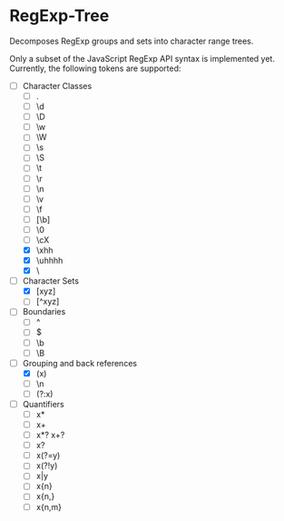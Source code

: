 RegExp-Tree
===========

Decomposes RegExp groups and sets into character range trees.

Only a subset of the JavaScript RegExp API syntax is implemented yet.
Currently, the following tokens are supported:

- [ ] Character Classes
	- [ ] .
	- [ ] \d
	- [ ] \D
	- [ ] \w
	- [ ] \W
	- [ ] \s
	- [ ] \S
	- [ ] \t
	- [ ] \r
	- [ ] \n
	- [ ] \v
	- [ ] \f
	- [ ] [\b]
	- [ ] \0
	- [ ] \cX
	- [x] \xhh
	- [x] \uhhhh
	- [x] \
- [ ] Character Sets
	- [x] [xyz]
	- [ ] [^xyz]
- [ ] Boundaries
	- [ ] ^
	- [ ] $
	- [ ] \b
	- [ ] \B
- [ ] Grouping and back references
	- [x] (x)
	- [ ] \n
	- [ ] (?:x)
- [ ] Quantifiers
	- [ ] x*
	- [ ] x+
	- [ ] x*? x+?
	- [ ] x?
	- [ ] x(?=y)
	- [ ] x(?!y)
	- [ ] x|y
	- [ ] x{n}
	- [ ] x{n,}
	- [ ] x{n,m}
